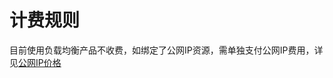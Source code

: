 # 计费规则

目前使用负载均衡产品不收费，如绑定了公网IP资源，需单独支付公网IP费用，详见[公网IP价格](http://docs.jdcloud.com/elastic-ip/price-overview)
